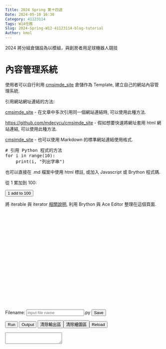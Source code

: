 ```yaml
---
Title: 2024 Spring 第十四週
Date: 2024-05-10 16:30
Category: 41123114
Tags: W14任務
Slug: 2024-Spring-W12-41123114-blog-tutorial
Author: kmol
---
```


2024 將分組倉儲設為以模組，與創房者用足球機器人競技

<!-- PELICAN_END_SUMMARY -->

# 內容管理系統
使用者可以自行利用 [cmsimde_site] 倉儲作為 Template, 建立自己的網站內容管理系統.

[cmsimde_site]: https://github.com/mdecycu/cmsimde_site

引用網站網址連結的方法:

[cmsimde_site] - 在文章中多次引用同一個網站連結時, 可以使用此種方法.

<https://github.com/mdecycu/cmsimde_site> - 假如想要快速將網址套用 html 網站連結, 可以使用此種方法.

[cmsimde_site](https://github.com/mdecycu/cmsimde_site) - 也可以使用 Markdown 的標準網站連結使用格式.

<pre class="brush: python">
# 引用 Python 程式的方法
for i in range(10):
    print(i, "列出字串")
</pre>

也可以直接在 .md 檔案中使用 html 標註, 或加入 Javascript 或 Brython 程式碼.

<p>從 1 累加到 100:</p>
<p><button id="add1to100">1 add to 100</button></p>
<p>將 iterable 與 iterator <a href="https://home.gamer.com.tw/creationDetail.php?sn=4337438">相關說明</a>, 利用 Brython 與 Ace Editor 整理在這個頁面.</p>
<!-- 導入 brython 程式庫 -->
<p>
<script src="./../cmsimde/static/brython.js"></script>
<script src="./../cmsimde/static/brython_stdlib.js"></script>
</p>
<!-- 啟動 Brython -->
<p>
<script>
window.onload=function(){
brython({debug:1, pythonpath:['./../cmsimde/static/','./../downloads/py/']});
}
</script>
</p>
<p><!-- 導入 FileSaver 與 filereader --></p>
<p>
<script src="./../cmsimde/static/ace/FileSaver.min.js" type="text/javascript"></script>
<script src="./../cmsimde/static/ace/filereader.js" type="text/javascript"></script>
</p>
<p><!-- 導入 ace --></p>
<p>
<script src="./../cmsimde/static/ace/ace.js" type="text/javascript"></script>
<script src="./../cmsimde/static/ace/ext-language_tools.js" type="text/javascript"></script>
<script src="./../cmsimde/static/ace/mode-python3.js" type="text/javascript"></script>
<script src="./../cmsimde/static/ace/snippets/python.js" type="text/javascript"></script>
</p>
<p><!-- 導入 gearUtils-0.9.js Cango 齒輪繪圖程式庫 -->
<script src="./../cmsimde/static/Cango-24v03-min.js"></script>
<script src="./../cmsimde/static/gearUtils-09.js"></script>
<script src="./../cmsimde/static/SVGpathUtils-6v03-min.js"></script>
<script src="./../cmsimde/static/sylvester.js"></script>
<script src="./../cmsimde/static/PrairieDraw.js"></script>
</p>
<p><!-- 請注意, 這裡使用 Javascript 將 localStorage["kw_py_src1"] 中存在近端瀏覽器的程式碼, 由使用者決定存檔名稱--></p>
<p>
<script type="text/javascript">
function doSave(storage_id, filename){
    var blob = new Blob([localStorage[storage_id]], {type: "text/plain;charset=utf-8"});
    filename = document.getElementById(filename).value
    saveAs(blob, filename+".py");
}
</script>
</p>
<p>
<script type="text/python3">
from browser import document as doc
import ace
# 清除畫布
def clear_bd1(ev):
    bd = doc["brython_div1"]
    bd.clear()
Ace1 = ace.Editor(editor_id="kw_editor1", console_id="kw_console1", container_id="kw__container1", storage_id="kw_py_src1" )
# 從 gist 取出程式碼後, 放入 editor 作為 default 程式
def run1():
    # 利用 get 取下 src 變數值
    try:
        url = doc.query["src"]
    except:
        url = "https://gist.githubusercontent.com/mdecourse/0229a8a017091476a79700b8a190f185/raw/c3a6deaf717f8f2739a4b1392a5ab10936e9693a/from_1_add_to_10_1.py"
    prog = open(url).read()

    # 將程式載入編輯區
    Ace1.editor.setValue(prog)
    Ace1.editor.scrollToRow(0)
    Ace1.editor.gotoLine(0)
    # 直接執行程式
    #ns = {'__name__':'__main__'}
    #exec(prog, ns)
    # 按下 run 按鈕
    Ace1.run()

# 執行程式, 顯示輸出結果與清除輸出結果及對應按鈕綁定
doc['kw_run1'].bind('click', Ace1.run)
doc['kw_show_console1'].bind('click', Ace1.show_console)
doc['kw_clear_console1'].bind('click', Ace1.clear_console)
doc['clear_bd1'].bind('click', clear_bd1)
# 呼叫函式執行
run1()
</script>
</p>
<p><!-- add 1 to 100 開始 -->
<script type="text/python3">
from browser import document as doc
import ace

# 清除畫布
def clear_bd1(ev):
    bd = doc["brython_div1"]
    bd.clear()

# 利用 ace 中的 Editor 建立 Ace2 物件, 其中的輸入變數分別對應到頁面中的編輯區物件
Ace2 = ace.Editor(editor_id="kw_editor1", console_id="kw_console1", container_id="kw__container1", storage_id="kw_py_src1" )

add1to100_url = "https://gist.githubusercontent.com/mdecourse/0229a8a017091476a79700b8a190f185/raw/c48e37714f055c3a0027cbfef59e442a6ef659b9/from_1_add_to_100_1.py"

# 從 gist 取得程式碼
add_src = open(add1to100_url).read()
def add(ev):
    Ace2.editor.setValue(add_src)
    Ace2.editor.scrollToRow(0)
    Ace2.editor.gotoLine(0)
    Ace2.run()

# id 為 "add1to100" 的按鈕點按時, 執行 add 方法
doc["add1to100"].bind('click', add)
</script>
</p>
<p><!-- add 1 to 100 結束--></p>
<!-- editor1 開始 -->
<p><!-- 用來顯示程式碼的 editor 區域 --></p>
<div id="kw_editor1" style="width: 600px; height: 300px;"></div>
<p><!-- 以下的表單與按鈕與前面的 Javascript doSave 函式以及 FileSaver.min.js 互相配合 --></p>
<p><!-- 存擋表單開始 --></p>
<form><label>Filename: <input id="kw_filename" placeholder="input file name" type="text"/>.py</label> <input onclick="doSave('kw_py_src1', 'kw_filename1');" type="submit" value="Save"/></form>
<p><!-- 存擋表單結束 --></p>
<p></p>
<p><!-- 執行與清除按鈕開始 --></p>
<p><button id="kw_run1">Run</button> <button id="kw_show_console1">Output</button> <button id="kw_clear_console1">清除輸出區</button><button id="clear_bd1">清除繪圖區</button><button onclick="window.location.reload()">Reload</button></p>
<p><!-- 執行與清除按鈕結束 --></p>
<p></p>
<p><!-- 程式執行 ouput 區 --></p>
<div style="width: 100%; height: 100%;"><textarea autocomplete="off" id="kw_console1"></textarea></div>
<p><!-- Brython 程式執行的結果, 都以 brython_div1 作為切入位置 --></p>
<div id="brython_div1"></div>
<!-- editor1 結束 --><hr/><!-- ########################################## -->
<p>從 1 累加到 100 part2:</p>
<p><button id="add1to100part2">1 add to 100</button><button id="cango_three_gears">cango_three_gears</button><button id="bsnake">BSnake</button><button id="aitetris">AI Tetris</button><button id="threejsblock">Rotating Block</button></p>
<p><!-- 請注意, 這裡使用 Javascript 將 localStorage["kw_py_src2"] 中存在近端瀏覽器的程式碼, 由使用者決定存檔名稱--></p>
<p>
<script type="text/python3">
from browser import document as doc
import ace
# 清除畫布
def clear_bd2(ev):
    bd = doc["brython_div2"]
    bd.clear()
Ace3 = ace.Editor(editor_id="kw_editor2", console_id="kw_console2", container_id="kw__container2", storage_id="kw_py_src2" )
# 從 gist 取出程式碼後, 放入 editor 作為 default 程式
def run2():
    # 利用 get 取下 src 變數值
    try:
        url = doc.query["src2"]
    except:
        url = "https://gist.githubusercontent.com/mdecourse/0229a8a017091476a79700b8a190f185/raw/c3a6deaf717f8f2739a4b1392a5ab10936e9693a/from_1_add_to_10_1.py"
    prog = open(url).read()

    # 將程式載入編輯區
    Ace3.editor.setValue(prog)
    Ace3.editor.scrollToRow(0)
    Ace3.editor.gotoLine(0)
    # 直接執行程式
    #ns = {'__name__':'__main__'}
    #exec(prog, ns)
    # 按下 run 按鈕
    Ace3.run()

# 執行程式, 顯示輸出結果與清除輸出結果及對應按鈕綁定
doc['kw_run2'].bind('click', Ace3.run)
doc['kw_show_console2'].bind('click', Ace3.show_console)
doc['kw_clear_console2'].bind('click', Ace3.clear_console)
doc['clear_bd2'].bind('click', clear_bd2)
# 呼叫函式執行
run2()
</script>
</p>
<p><!-- add 1 to 100 part2 開始 -->
<script type="text/python3">
from browser import document as doc
import ace

# 清除畫布
def clear_bd2(ev):
    bd = doc["brython_div2"]
    bd.clear()

# 利用 ace 中的 Editor 建立 Ace2 物件, 其中的輸入變數分別對應到頁面中的編輯區物件
Ace4 = ace.Editor(editor_id="kw_editor2", console_id="kw_console2", container_id="kw__container2", storage_id="kw_py_src2" )

# 透過 Ace4 以類別建立一個通用的 button2, 可以在多個案例中將 gist 程導入編輯區

class button2:
    def __init__(self, url):
        self.url = url

    # 記得加入 event 輸入變數
    def do(self,ev):
        Ace4.editor.setValue(open(self.url).read())
        Ace4.editor.scrollToRow(0)
        Ace4.editor.gotoLine(0)
        Ace4.run()

add1to100_url = "https://gist.githubusercontent.com/mdecourse/0229a8a017091476a79700b8a190f185/raw/c48e37714f055c3a0027cbfef59e442a6ef659b9/from_1_add_to_100_1.py"

# 從 gist 取得程式碼
add_src = open(add1to100_url).read()
def add2(ev):
    Ace4.editor.setValue(add_src)
    Ace4.editor.scrollToRow(0)
    Ace4.editor.gotoLine(0)
    Ace4.run()

# id 為 "add1to100part2" 的按鈕點按時, 執行 add 方法
doc["add1to100part2"].bind('click', add2)
# 以下為運用 button2 class 的通用 gist 程式導入區
################################## cango_three_gears start
cango_three_gears_url = "https://gist.githubusercontent.com/mdecycu/d9082d678096bd58378d6afe2c7fa05d/raw/f7a85d737d6723d5e34c526d5daee990ed92c32b/cango_three_gears_brython_div2.py"
cango_three_gears = button2(cango_three_gears_url)
doc["cango_three_gears"].bind("click", cango_three_gears.do)
################################## cango_three_gears end
################################## bsnake start
bsnake_url = "https://gist.githubusercontent.com/mdecycu/d9082d678096bd58378d6afe2c7fa05d/raw/f7a85d737d6723d5e34c526d5daee990ed92c32b/kmol_snakey.py"
bsnake = button2(bsnake_url)
doc["bsnake"].bind("click", bsnake.do)
################################## bsnake end
################################## aitetris start
aitetris_url = "https://gist.githubusercontent.com/mdecycu/d9082d678096bd58378d6afe2c7fa05d/raw/f7a85d737d6723d5e34c526d5daee990ed92c32b/pygame_to_brython_tetris_ai.py"
aitetris = button2(aitetris_url)
doc["aitetris"].bind("click", aitetris.do)
################################## aitetris end
################################## threejsblock start
threejsblock_url = "https://gist.githubusercontent.com/mdecycu/2c6323eff49b496d1bafd210f3ec9707/raw/df37802f9e8a386b6424f7945af622b1cd0a9ca5/threejs_rotating_block.py"
threejsblock = button2(threejsblock_url)
doc["threejsblock"].bind("click", threejsblock.do)
################################## threejsblock end
</script>
</p>
<p><!-- add 1 to 100 part2 結束--></p>
<!-- editor2 開始 -->
<p><!-- 用來顯示程式碼的 editor 區域 --></p>
<div id="kw_editor2" style="width: 600px; height: 300px;"></div>
<p><!-- 以下的表單與按鈕與前面的 Javascript doSave 函式以及 FileSaver.min.js 互相配合 --></p>
<p><!-- 存擋表單開始 --></p>
<form><label>Filename: <input id="kw_filename2" placeholder="input file name" type="text"/>.py</label> <input onclick="doSave('kw_py_src2', 'kw_filename2');" type="submit" value="Save"/></form>
<p><!-- 存擋表單結束 --></p>
<p></p>
<p><!-- 執行與清除按鈕開始 --></p>
<p><button id="kw_run2">Run</button> <button id="kw_show_console2">Output</button> <button id="kw_clear_console2">清除輸出區</button><button id="clear_bd2">清除繪圖區</button><button onclick="window.location.reload()">Reload</button></p>
<p><!-- 執行與清除按鈕結束 --></p>
<p></p>
<p><!-- 程式執行 ouput 區 --></p>
<div style="width: 100%; height: 100%;"><textarea autocomplete="off" id="kw_console2"></textarea></div>
<p><!-- Brython 程式執行的結果, 都以 brython_div1 作為切入位置 --></p>
<div id="brython_div2"></div>
<!-- editor2 結束 --><hr/>
<p>
<script src="https://unpkg.com/three@0.144.0/build/three.js" type="text/javascript"></script>
